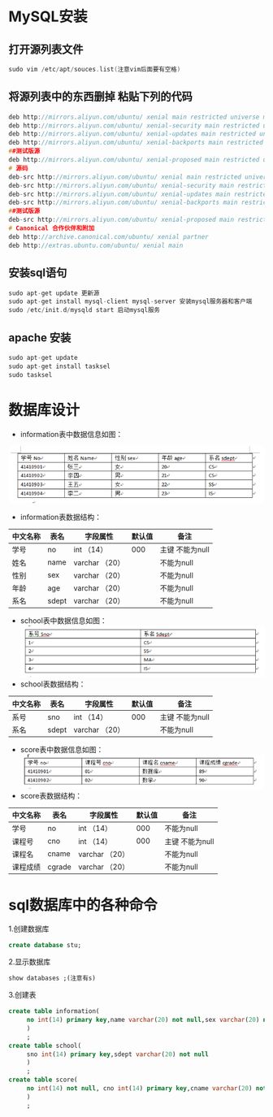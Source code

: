 # MySQL安装

## 打开源列表文件
```c
sudo vim /etc/apt/souces.list(注意vim后面要有空格)
```
## 将源列表中的东西删掉 粘贴下列的代码
```c
deb http://mirrors.aliyun.com/ubuntu/ xenial main restricted universe multiverse
deb http://mirrors.aliyun.com/ubuntu/ xenial-security main restricted universe multiverse
deb http://mirrors.aliyun.com/ubuntu/ xenial-updates main restricted universe multiverse
deb http://mirrors.aliyun.com/ubuntu/ xenial-backports main restricted universe multiverse
##测试版源
deb http://mirrors.aliyun.com/ubuntu/ xenial-proposed main restricted universe multiverse
# 源码
deb-src http://mirrors.aliyun.com/ubuntu/ xenial main restricted universe multiverse
deb-src http://mirrors.aliyun.com/ubuntu/ xenial-security main restricted universe multiverse
deb-src http://mirrors.aliyun.com/ubuntu/ xenial-updates main restricted universe multiverse
deb-src http://mirrors.aliyun.com/ubuntu/ xenial-backports main restricted universe multiverse
##测试版源
deb-src http://mirrors.aliyun.com/ubuntu/ xenial-proposed main restricted universe multiverse
# Canonical 合作伙伴和附加
deb http://archive.canonical.com/ubuntu/ xenial partner
deb http://extras.ubuntu.com/ubuntu/ xenial main
```
## 安装sql语句
```c
sudo apt-get update 更新源
sudo apt-get install mysql-client mysql-server 安装mysql服务器和客户端
sudo /etc/init.d/mysqld start 启动mysql服务
```
## apache 安装
```c
sudo apt-get update
sudo apt-get install tasksel
sudo tasksel
```
# 数据库设计
* information表中数据信息如图：

![Image of information](img/information.png)

* information表数据结构：

|中文名称 | 表名     | 字段属性 | 默认值 | 备注  |
|--------|---------|---------|-------|-------|
|学号|no|int （14）|000|主键 不能为null|
|姓名|name|varchar （20）||不能为null|
|性别|sex|varchar （20）||不能为null|
|年龄|age|varchar （20）||不能为null|
|系名|sdept|varchar （20）||不能为null|


* school表中数据信息如图：
![Image of school](img/school.png)
* school表数据结构：

|中文名称 | 表名     | 字段属性 | 默认值 | 备注  |
|--------|---------|---------|-------|-------|
|系号|sno|int （14）|000|主键 不能为null|
|系名|sdept|varchar （20）||不能为null|


* score表中数据信息如图：
![Image of score](img/score.png)
* score表数据结构：

|中文名称 | 表名     | 字段属性 | 默认值 | 备注  |
|--------|---------|---------|-------|-------|
|学号|no|int （14）|000|不能为null|
|课程号|cno|int （14）|000|主键 不能为null|
|课程名|cname|varchar （20）||不能为null|
|课程成绩|cgrade|varchar （20）||不能为null|

# sql数据库中的各种命令
1.创建数据库
```sql
create database stu;
```
2.显示数据库
```sql
show databases ;(注意有s)
```
3.创建表
```sql
create table information(
     no int(14) primary key,name varchar(20) not null,sex varchar(20) not null,age int(14) not null,sdept varchar(20) not null
     )
     ;
create table school(
     sno int(14) primary key,sdept varchar(20) not null
     )
     ;
create table score(
     no int(14) not null, cno int(14) primary key,cname varchar(20) not null,cgrade int(14) not null
     )
     ;

```


